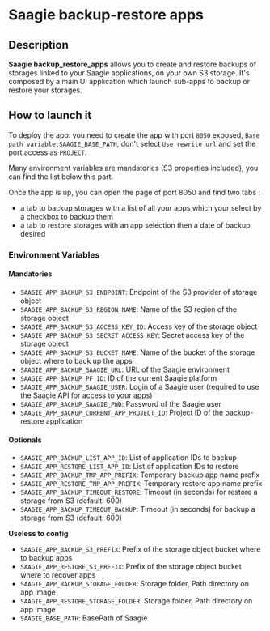 # Saagie backup-restore apps

## Description

**Saagie backup_restore_apps** allows you to create and restore backups of storages linked to your Saagie applications, on your own S3 storage.
It's composed by a main UI application which launch sub-apps to backup or restore your storages.

## How to launch it

To deploy the app: you need to create the app with port `8050` exposed, `Base path variable:SAAGIE_BASE_PATH`, don't select `Use rewrite url` and set the port access as `PROJECT`.

Many environment variables are mandatories (S3 properties included), you can find the list below this part.

Once the app is up, you can open the page of port 8050 and find two tabs :
- a tab to backup storages with a list of all your apps which your select by a checkbox to backup them
- a tab to restore storages with an app selection then a date of backup desired

### Environment Variables

#### Mandatories
- `SAAGIE_APP_BACKUP_S3_ENDPOINT`: Endpoint of the S3 provider of storage object
- `SAAGIE_APP_BACKUP_S3_REGION_NAME`: Name of the S3 region of the storage object
- `SAAGIE_APP_BACKUP_S3_ACCESS_KEY_ID`: Access key of the storage object
- `SAAGIE_APP_BACKUP_S3_SECRET_ACCESS_KEY`: Secret access key of the storage object
- `SAAGIE_APP_BACKUP_S3_BUCKET_NAME`: Name of the bucket of the storage object where to back up the apps
- `SAAGIE_APP_BACKUP_SAAGIE_URL`: URL of the Saagie environment
- `SAAGIE_APP_BACKUP_PF_ID`: ID of the current Saagie platform
- `SAAGIE_APP_BACKUP_SAAGIE_USER`: Login of a Saagie user (required to use the Saagie API for access to your apps)
- `SAAGIE_APP_BACKUP_SAAGIE_PWD`: Password of the Saagie user
- `SAAGIE_APP_BACKUP_CURRENT_APP_PROJECT_ID`: Project ID of the backup-restore application

#### Optionals
- `SAAGIE_APP_BACKUP_LIST_APP_ID`: List of application IDs to backup
- `SAAGIE_APP_RESTORE_LIST_APP_ID`: List of application IDs to restore
- `SAAGIE_APP_BACKUP_TMP_APP_PREFIX`: Temporary backup app name prefix
- `SAAGIE_APP_RESTORE_TMP_APP_PREFIX`: Temporary restore app name prefix
- `SAAGIE_APP_BACKUP_TIMEOUT_RESTORE`: Timeout (in seconds) for restore a storage from S3 (default: 600)
- `SAAGIE_APP_BACKUP_TIMEOUT_BACKUP`: Timeout (in seconds) for backup a storage from S3 (default: 600)


**Useless to config**
- `SAAGIE_APP_BACKUP_S3_PREFIX`: Prefix of the storage object bucket where to backup apps
- `SAAGIE_APP_RESTORE_S3_PREFIX`: Prefix of the storage object bucket where to recover apps
- `SAAGIE_APP_BACKUP_STORAGE_FOLDER`: Storage folder, Path directory on app image
- `SAAGIE_APP_RESTORE_STORAGE_FOLDER`: Storage folder, Path directory on app image
- `SAAGIE_BASE_PATH`: BasePath of Saagie

